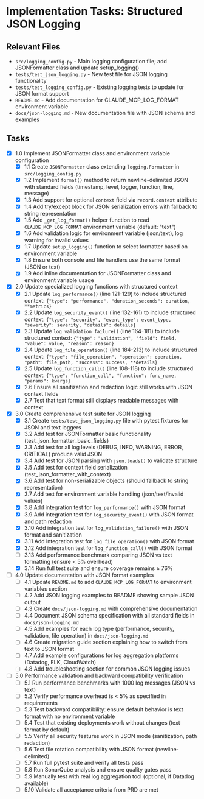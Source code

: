 # Implementation Tasks: Structured JSON Logging

## Relevant Files

- `src/logging_config.py` - Main logging configuration file; add JSONFormatter class and update setup_logging()
- `tests/test_json_logging.py` - New test file for JSON logging functionality
- `tests/test_logging_config.py` - Existing logging tests to update for JSON format support
- `README.md` - Add documentation for CLAUDE_MCP_LOG_FORMAT environment variable
- `docs/json-logging.md` - New documentation file with JSON schema and examples

## Tasks

- [x] 1.0 Implement JSONFormatter class and environment variable configuration
  - [x] 1.1 Create `JSONFormatter` class extending `logging.Formatter` in `src/logging_config.py`
  - [x] 1.2 Implement `format()` method to return newline-delimited JSON with standard fields (timestamp, level, logger, function, line, message)
  - [x] 1.3 Add support for optional `context` field via `record.context` attribute
  - [x] 1.4 Add try/except block for JSON serialization errors with fallback to string representation
  - [x] 1.5 Add `_get_log_format()` helper function to read `CLAUDE_MCP_LOG_FORMAT` environment variable (default: "text")
  - [x] 1.6 Add validation logic for environment variable (json/text), log warning for invalid values
  - [x] 1.7 Update `setup_logging()` function to select formatter based on environment variable
  - [x] 1.8 Ensure both console and file handlers use the same format (JSON or text)
  - [x] 1.9 Add inline documentation for JSONFormatter class and environment variable usage

- [x] 2.0 Update specialized logging functions with structured context
  - [x] 2.1 Update `log_performance()` (line 121-129) to include structured context: `{"type": "performance", "duration_seconds": duration, **metrics}`
  - [x] 2.2 Update `log_security_event()` (line 132-161) to include structured context: `{"type": "security", "event_type": event_type, "severity": severity, "details": details}`
  - [x] 2.3 Update `log_validation_failure()` (line 164-181) to include structured context: `{"type": "validation", "field": field, "value": value, "reason": reason}`
  - [x] 2.4 Update `log_file_operation()` (line 184-213) to include structured context: `{"type": "file_operation", "operation": operation, "path": file_path, "success": success, **details}`
  - [x] 2.5 Update `log_function_call()` (line 108-118) to include structured context: `{"type": "function_call", "function": func_name, "params": kwargs}`
  - [x] 2.6 Ensure all sanitization and redaction logic still works with JSON context fields
  - [x] 2.7 Test that text format still displays readable messages with context

- [x] 3.0 Create comprehensive test suite for JSON logging
  - [x] 3.1 Create `tests/test_json_logging.py` file with pytest fixtures for JSON and text loggers
  - [x] 3.2 Add test for JSONFormatter basic functionality (test_json_formatter_basic_fields)
  - [x] 3.3 Add test for all log levels (DEBUG, INFO, WARNING, ERROR, CRITICAL) produce valid JSON
  - [x] 3.4 Add test for JSON parsing with `json.loads()` to validate structure
  - [x] 3.5 Add test for context field serialization (test_json_formatter_with_context)
  - [x] 3.6 Add test for non-serializable objects (should fallback to string representation)
  - [x] 3.7 Add test for environment variable handling (json/text/invalid values)
  - [x] 3.8 Add integration test for `log_performance()` with JSON format
  - [x] 3.9 Add integration test for `log_security_event()` with JSON format and path redaction
  - [x] 3.10 Add integration test for `log_validation_failure()` with JSON format and sanitization
  - [x] 3.11 Add integration test for `log_file_operation()` with JSON format
  - [x] 3.12 Add integration test for `log_function_call()` with JSON format
  - [ ] 3.13 Add performance benchmark comparing JSON vs text formatting (ensure < 5% overhead)
  - [x] 3.14 Run full test suite and ensure coverage remains ≥ 76%

- [ ] 4.0 Update documentation with JSON format examples
  - [ ] 4.1 Update `README.md` to add `CLAUDE_MCP_LOG_FORMAT` to environment variables section
  - [ ] 4.2 Add JSON logging examples to README showing sample JSON output
  - [ ] 4.3 Create `docs/json-logging.md` with comprehensive documentation
  - [ ] 4.4 Document JSON schema specification with all standard fields in `docs/json-logging.md`
  - [ ] 4.5 Add examples for each log type (performance, security, validation, file operation) in `docs/json-logging.md`
  - [ ] 4.6 Create migration guide section explaining how to switch from text to JSON format
  - [ ] 4.7 Add example configurations for log aggregation platforms (Datadog, ELK, CloudWatch)
  - [ ] 4.8 Add troubleshooting section for common JSON logging issues

- [ ] 5.0 Performance validation and backward compatibility verification
  - [ ] 5.1 Run performance benchmarks with 1000 log messages (JSON vs text)
  - [ ] 5.2 Verify performance overhead is < 5% as specified in requirements
  - [ ] 5.3 Test backward compatibility: ensure default behavior is text format with no environment variable
  - [ ] 5.4 Test that existing deployments work without changes (text format by default)
  - [ ] 5.5 Verify all security features work in JSON mode (sanitization, path redaction)
  - [ ] 5.6 Test file rotation compatibility with JSON format (newline-delimited)
  - [ ] 5.7 Run full pytest suite and verify all tests pass
  - [ ] 5.8 Run SonarQube analysis and ensure quality gates pass
  - [ ] 5.9 Manually test with real log aggregation tool (optional, if Datadog available)
  - [ ] 5.10 Validate all acceptance criteria from PRD are met
